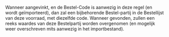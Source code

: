 Wanneer aangevinkt, en de Bestel-Code is aanwezig in deze regel (en wordt geïmporteerd), dan zal een bijbehorende Bestel-partij in de Bestellijst van deze voorraad, met diezelfde code. Wanneer gevonden, zullen een reeks waardes van deze Bestelpartij worden overgenomen (en mogelijk weer overschreven mits aanwezig in het importbestand).
